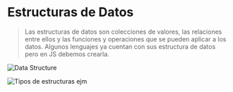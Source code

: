 # Estructuras de Datos

> Las estructuras de datos son colecciones de valores, las relaciones entre ellos y las funciones y operaciones que se pueden aplicar a los datos.
> Algunos lenguajes ya cuentan con sus estructura de datos pero en JS debemos crearla.

![Data Structure](https://static.platzi.com/media/user_upload/Post%20Instagram%20%2811%29-91cfa4c3-39dc-4a0e-bafc-da0d0ad0b8e8.jpg)

![Tipos de estructuras ejm](https://static.platzi.com/media/user_upload/Screenshot%202022-06-19%20214708-c71a0a32-db56-4c9c-a428-44303d7fa3c3.jpg)
